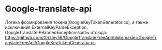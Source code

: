 # Google-translate-api

Логика формирования токена(GoogleKeyTokenGenerator.cs), а также исключения ExternalKeyParseException, GoogleTranslateIPBannedException взяты отсюда: https://github.com/Grizley56/GoogleTranslateFreeApi/blob/master/GoogleTranslateFreeApi/GoogleKeyTokenGenerator.cs
